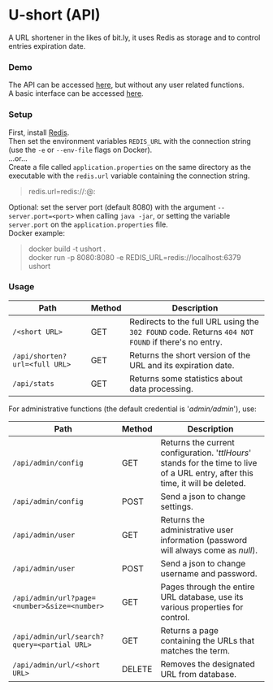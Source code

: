 # U-short (API)  
A URL shortener in the likes of bit.ly, it uses Redis as storage and to control entries expiration date.


### Demo
The API can be accessed [here](https://ushort-api.herokuapp.com/), but without any user related functions.  
A basic interface can be accessed [here](https://github.com/jbatistareis/ushort-ui).


### Setup  
First, install [Redis](https://redis.io/).  
Then set the environment variables `REDIS_URL` with the connection string (use the `-e` or `--env-file` flags on Docker).  
...or...   
Create a file called `application.properties` on the same directory as the executable with the `redis.url` variable containing the connection string.  
>redis.url=redis://<USER>:<PASS>@<HOST>:<PORT>

Optional: set the server port (default 8080) with the argument `--server.port=<port>` when calling `java -jar`, or setting the variable `server.port` on the `application.properties` file.  
Docker example:
>docker build -t ushort .  
>docker run -p 8080:8080 -e REDIS_URL=redis://localhost:6379 ushort


### Usage  
Path|Method|Description
-|-|-
`/<short URL>`|GET|Redirects to the full URL using the `302 FOUND` code.  Returns `404 NOT FOUND` if there's no entry.
`/api/shorten?url=<full URL>`|GET|Returns the short version of the URL and its expiration date.
`/api/stats`|GET|Returns some statistics about data processing.

For administrative functions (the default credential is '_admin/admin_'), use:  

Path|Method|Description
-|-|-
`/api/admin/config`|GET|Returns the current configuration. '_ttlHours_' stands for the time to live of a URL entry, after this time, it will be deleted.
`/api/admin/config`|POST|Send a json to change settings.
`/api/admin/user`|GET|Returns the administrative user information (password will always come as _null_).
`/api/admin/user`|POST|Send a json to change username and password.
`/api/admin/url?page=<number>&size=<number>`|GET|Pages through the entire URL database, use its various properties for control.
`/api/admin/url/search?query=<partial URL>`|GET|Returns a page containing the URLs that matches the term.
`/api/admin/url/<short URL>`|DELETE|Removes the designated URL from database.
